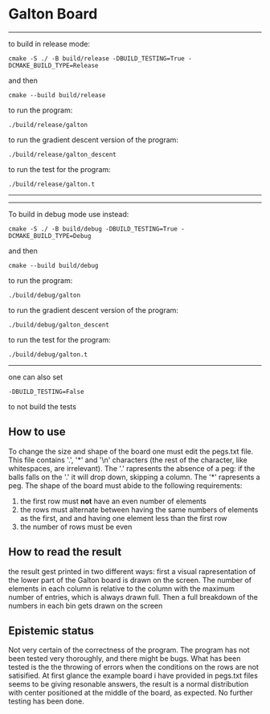 # Galton Board


-----
to build in release mode:

```
cmake -S ./ -B build/release -DBUILD_TESTING=True -DCMAKE_BUILD_TYPE=Release
```
and then 

```
cmake --build build/release
```
to run the program:
```
./build/release/galton
```
to run the gradient descent version of the program:
```
./build/release/galton_descent
```
to run the test for the program:
```
./build/release/galton.t
```
-----
-----
To build in debug mode use instead:
```
cmake -S ./ -B build/debug -DBUILD_TESTING=True -DCMAKE_BUILD_TYPE=Debug
```

and then 

```
cmake --build build/debug
```
to run the program:
```
./build/debug/galton
```
to run the gradient descent version of the program:
```
./build/debug/galton_descent
```
to run the test for the program:
```
./build/debug/galton.t
```
-----
one can also set 
```
-DBUILD_TESTING=False
```
to not build the tests
## How to use
To change the size and shape of the board one must edit the pegs.txt file. This file contains '.', '\*' and '\n' characters (the rest of the character, like whitespaces, are irrelevant).
The '.' rapresents the absence of a peg: if the balls falls on the '.' it will drop down, skipping a column. The '\*' rapresents a peg. The shape of the board must abide to the following requirements:
1. the first row must **not** have an even number of elements
2. the rows must alternate between having the same numbers of elements as the first, and and having one element less than the first row
3. the number of rows must be even

## How to read the result
the result gest printed in two different ways: first a visual rapresentation of the lower part of the Galton board is drawn on the screen. The number of elements in each column is
relative to the column with the maximum number of entries, which is always drawn full. Then a full breakdown of the numbers in each bin gets drawn on the screen

## Epistemic status
Not very certain of the correctness of the program. The program has not been tested very thoroughly, and there might be bugs. What has been tested is the the throwing of errors when the
conditions on the rows are not satisified. At first glance the example board i have provided in pegs.txt files seems to be giving resonable answers, the result is a normal distribution with center positioned at the middle of the board, as expected. No further testing has been done.
